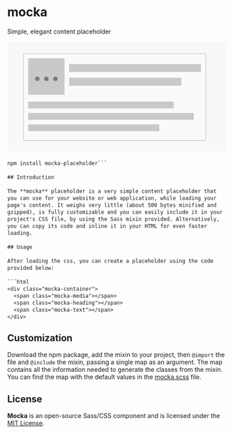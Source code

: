 # mocka
Simple, elegant content placeholder

![Mocka](/docs/demo.gif)

```
npm install mocka-placeholder```

## Introduction

The **mocka** placeholder is a very simple content placeholder that you can use for your website or web application, while loading your page's content. It weighs very little (about 500 bytes minified and gzipped), is fully customizable and you can easily include it in your project's CSS file, by using the Sass mixin provided. Alternatively, you can copy its code and inline it in your HTML for even faster loading.

## Usage

After loading the css, you can create a placeholder using the code provided below:

```html
<div class="mocka-container">
  <span class="mocka-media"></span>
  <span class="mocka-heading"></span>
  <span class="mocka-text"></span>
</div>
```

## Customization

Download the npm package, add the mixin to your project, then `@import` the file and `@include` the mixin, passing a single map as an argument. The map contains all the information needed to generate the classes from the mixin. You can find the map with the default values in the [mocka.scss](https://github.com/Chalarangelo/mocka/blob/master/src/mocka/mocka.scss) file.

## License

**Mocka** is an open-source Sass/CSS component and is licensed under the [MIT License](https://github.com/Chalarangelo/mocka/blob/master/LICENSE).
